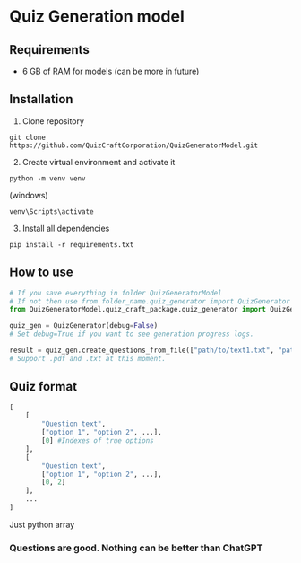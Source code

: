 # Quiz Generation model
## Requirements
* 6 GB of RAM for models (can be more in future)

## Installation

1. Clone repository
```console
git clone https://github.com/QuizCraftCorporation/QuizGeneratorModel.git
```

2. Create virtual environment and activate it
```console
python -m venv venv
```
(windows)
```console
venv\Scripts\activate
```
3. Install all dependencies
```console
pip install -r requirements.txt
```

## How to use
```python
# If you save everything in folder QuizGeneratorModel
# If not then use from folder_name.quiz_generator import QuizGenerator
from QuizGeneratorModel.quiz_craft_package.quiz_generator import QuizGenerator

quiz_gen = QuizGenerator(debug=False)
# Set debug=True if you want to see generation progress logs.

result = quiz_gen.create_questions_from_file(["path/to/text1.txt", "path/to/text2.txt"])
# Support .pdf and .txt at this moment.

```

## Quiz format
```python
[
    [
        "Question text", 
        ["option 1", "option 2", ...],
        [0] #Indexes of true options
    ],
    [
        "Question text", 
        ["option 1", "option 2", ...],
        [0, 2]
    ],
    ...
]
```
Just python array

### Questions are good. Nothing can be better than ChatGPT
